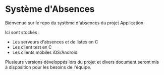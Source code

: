 # Système d'Absences

Bienvenue sur le repo du système d'absences du projet Application.

Ici sont stockés :
- Les serveurs d'absences et de listes en C
- Les client test en C
- Les clients mobiles iOS/Android

Plusieurs versions développés lors du projet et divers document seront mis à disposition pour les besoins de l'équipe.

